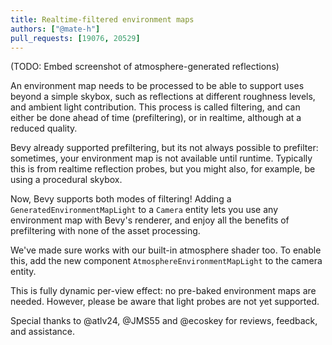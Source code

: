 ```yaml
---
title: Realtime-filtered environment maps
authors: ["@mate-h"]
pull_requests: [19076, 20529]
---
```


(TODO: Embed screenshot of atmosphere-generated reflections)

An environment map needs to be processed to be able to support uses beyond a simple skybox,
such as reflections at different roughness levels, and ambient light contribution.
This process is called filtering, and can either be done ahead of time (prefiltering), or
in realtime, although at a reduced quality.

Bevy already supported prefiltering, but its not always possible to prefilter: sometimes,
your environment map is not available until runtime.
Typically this is from realtime reflection probes, but you might also, for example,
be using a procedural skybox.

Now, Bevy supports both modes of filtering!
Adding a `GeneratedEnvironmentMapLight` to a `Camera` entity lets you use any environment map
with Bevy's renderer, and enjoy all the benefits of prefiltering with none of the asset processing.

We've made sure works with our built-in atmosphere shader too.
To enable this, add the new component `AtmosphereEnvironmentMapLight` to the camera entity.

This is fully dynamic per-view effect: no pre-baked environment maps are needed.
However, please be aware that light probes are not yet supported.

Special thanks to @atlv24, @JMS55 and @ecoskey for reviews, feedback, and assistance.
